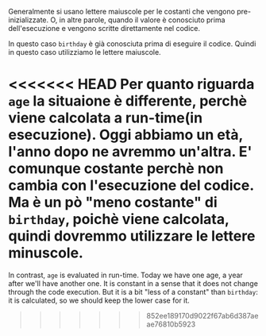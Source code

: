 Generalmente si usano lettere maiuscole per le costanti che vengono pre-inizializzate. O, in altre parole, quando il valore è conosciuto prima dell'esecuzione e vengono scritte direttamente nel codice.

In questo caso `birthday` è già conosciuta prima di eseguire il codice. Quindi in questo caso utilizziamo le lettere maiuscole.

<<<<<<< HEAD
Per quanto riguarda `age` la situaione è differente, perchè viene calcolata a run-time(in esecuzione). Oggi abbiamo un età, l'anno dopo ne avremmo un'altra. E' comunque costante perchè non cambia con l'esecuzione del codice. Ma è un pò "meno costante" di `birthday`, poichè viene calcolata, quindi dovremmo utilizzare le lettere minuscole.
=======
In contrast, `age` is evaluated in run-time. Today we have one age, a year after we'll have another one. It is constant in a sense that it does not change through the code execution. But it is a bit "less of a constant" than `birthday`: it is calculated, so we should keep the lower case for it.
>>>>>>> 852ee189170d9022f67ab6d387aeae76810b5923

